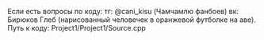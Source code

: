 Если есть вопросы по коду: тг: @cani_kisu (Чамчамлю фанбоев) вк: Бирюков Глеб (нарисованный человечек в оранжевой футболке на аве). Путь к коду: Project1/Project1/Source.cpp
